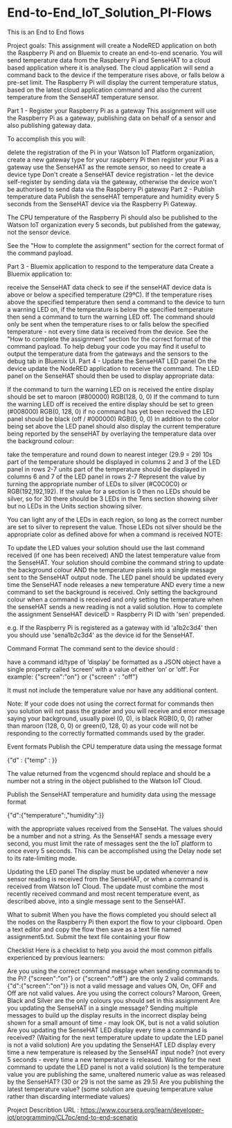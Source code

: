 # End-to-End_IoT_Solution_PI-Flows
This is an End to End flows 


Project goals:
This assignment will create a NodeRED application on both the Raspberry Pi and on Bluemix to create an end-to-end scenario. You will send temperature data from the Raspberry Pi and SenseHAT to a cloud based application where it is analysed. The cloud application will send a command back to the device if the temperature rises above, or falls below a pre-set limit. The Raspberry Pi will display the current temperature status, based on the latest cloud application command and also the current temperature from the SenseHAT temperature sensor.

Part 1 - Register your Raspberry Pi as a gateway
This assignment will use the Raspberry Pi as a gateway, publishing data on behalf of a sensor and also publishing gateway data.

To accomplish this you will:

delete the registration of the Pi in your Watson IoT Platform organization,
create a new gateway type for your raspberry Pi then register your Pi as a gateway
use the SenseHAT as the remote sensor, so need to create a device type
Don't create a SenseHAT device registration - let the device self-register by sending data via the gateway, otherwise the device won't be authorised to send data via the Raspberry Pi gateway
Part 2 - Publish temperature data
Publish the senseHAT temperature and humidity every 5 seconds from the SenseHAT device via the Raspberry Pi Gateway.

The CPU temperature of the Raspberry Pi should also be published to the Watson IoT organization every 5 seconds, but published from the gateway, not the sensor device.

See the "How to complete the assignment" section for the correct format of the command payload.

Part 3 - Bluemix application to respond to the temperature data
Create a Bluemix application to:

receive the SenseHAT data
check to see if the senseHAT device data is above or below a specified temperature (29ºC). If the temperature rises above the specified temperature then send a command to the device to turn a warning LED on, if the temperature is below the specified temperature then send a command to turn the warning LED off. The command should only be sent when the temperature rises to or falls below the specified temperature - not every time data is received from the device.
See the "How to complete the assignment" section for the correct format of the command payload.
To help debug your code you may find it useful to output the temperature data from the gateways and the sensors to the debug tab in Bluemix UI.
Part 4 - Update the SenseHAT LED panel
On the device update the NodeRED application to receive the command. The LED panel on the SenseHAT should then be used to display appropriate data:

If the command to turn the warning LED on is received the entire display should be set to maroon (#800000) RGB(128, 0, 0)
If the command to turn the warning LED off is received the entire display should be set to green (#008000) RGB(0, 128, 0)
if no command has yet been received the LED panel should be black (off / #000000) RGB(0, 0, 0)
In addition to the color being set above the LED panel should also display the current temperature being reported by the senseHAT by overlaying the temperature data over the background colour:

take the temperature and round down to nearest integer (29.9 = 29)
10s part of the temperature should be displayed in columns 2 and 3 of the LED panel in rows 2-7
units part of the temperature should be displayed in columns 6 and 7 of the LED panel in rows 2-7
Represent the value by turning the appropriate number of LEDs to silver (#C0C0C0) or RGB(192,192,192). If the value for a section is 0 then no LEDs should be silver, so for 30 there should be 3 LEDs in the Tens section showing silver but no LEDs in the Units section showing silver.

You can light any of the LEDs in each region, so long as the correct number are set to silver to represent the value. Those LEDs not silver should be the appropriate color as defined above for when a command is received
NOTE:

To update the LED values your solution should use the last command received (if one has been received) AND the latest temperature value from the SenseHAT.
Your solution should combine the command string to update the background colour AND the temperature pixels into a single message sent to the SenseHAT output node.
The LED panel should be updated every time the SenseHAT node releases a new temperature AND every time a new command to set the background is received.
Only setting the background colour when a command is received and only setting the temperature when the senseHAT sends a new reading is not a valid solution.
How to complete the assignment
SenseHAT deviceID = Raspberry Pi ID with 'sen' prepended.

e.g. If the Raspberry Pi is registered as a gateway with id 'a1b2c3d4' then you should use 'sena1b2c3d4' as the device id for the SenseHAT.

Command Format
The command sent to the device should :

have a command id/type of ‘display’
be formatted as a JSON object
have a single property called ‘screen’ with a value of either ‘on’ or ‘off’.
For example: {"screen":"on"} or {"screen" : "off"}

It must not include the temperature value nor have any additional content.

Note: If your code does not using the correct format for commands then you solution will not pass the grader and you will receive and error message saying your background, usually pixel (0, 0), is black RGB(0, 0, 0) rather than maroon (128, 0, 0) or green(0, 128, 0) as your code will not be responding to the correctly formatted commands used by the grader.

Event formats
Publish the CPU temperature data using the message format

{"d" : {"temp" : <CPU temperature>}}

The value returned from the vcgencmd should replace <CPU temperature> and should be a number not a string in the object published to the Watson IoT Cloud.

Publish the SenseHAT temperature and humidity data using the message format

{"d":{"temperature":<SenseHat temperature>,"humidity":<SenseHat humidity>}}

with the appropriate values received from the SenseHat. The values should be a number and not a string. As the SenseHAT sends a message every second, you must limit the rate of messages sent the the IoT platform to once every 5 seconds. This can be accomplished using the Delay node set to its rate-limiting mode.

Updating the LED panel
The display must be updated whenever a new sensor reading is received from the SenseHAT, or when a command is received from Watson IoT Cloud. The update must combine the most recently received command and most recent temperature event, as described above, into a single message sent to the SenseHAT.

What to submit
When you have the flows completed you should select all the nodes on the Raspberry Pi then export the flow to your clipboard. Open a text editor and copy the flow then save as a text file named assignment5.txt. Submit the text file containing your flow

Checklist
Here is a checklist to help you avoid the most common pitfalls experienced by previous learners:

Are you using the correct command message when sending commands to the Pi? {"screen":"on"} or {"screen":"off"} are the only 2 valid commands. {"d":{"screen":"on"}} is not a valid message and values ON, On, OFF and Off are not valid values.
Are you using the correct colours? Maroon, Green, Black and Silver are the only colours you should set in this assignment
Are you updating the SenseHAT in a single message? Sending multiple messages to build up the display results in the incorrect display being shown for a small amount of time - may look OK, but is not a valid solution
Are you updating the SenseHAT LED display every time a command is received? (Waiting for the next temperature update to update the LED panel is not a valid solution)
Are you updating the SenseHAT LED display every time a new temperature is released by the SenseHAT input node? (not every 5 seconds - every time a new temperature is released. Waiting for the next command to update the LED panel is not a valid solution)
Is the temperature value you are publishing the same, unaltered numeric value as was released by the SenseHAT? (30 or 29 is not the same as 29.5)
Are you publishing the latest temperature value? (some solution are queuing temperature value rather than discarding intermediate values)


Project Describtion URL : https://www.coursera.org/learn/developer-iot/programming/CL7pc/end-to-end-scenario
